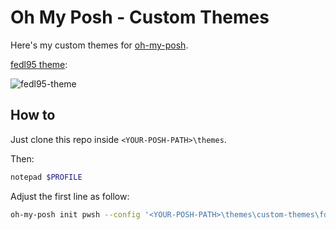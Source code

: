# Oh My Posh - Custom Themes

Here's my custom themes for [oh-my-posh](https://ohmyposh.dev/).

[fedl95 theme](fdl95.omp.json):

![fedl95-theme](https://user-images.githubusercontent.com/68862675/236401698-230b598b-ea2b-4607-8bbe-3e5112fa4eaa.png)

## How to
Just clone this repo inside `<YOUR-POSH-PATH>\themes`.

Then:

```bash
notepad $PROFILE
```

Adjust the first line as follow:

```bash
oh-my-posh init pwsh --config '<YOUR-POSH-PATH>\themes\custom-themes\fdl95.omp.json' | Invoke-Expression
```
